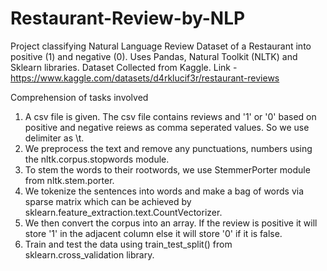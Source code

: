 # Restaurant-Review-by-NLP
Project classifying Natural Language Review Dataset of a Restaurant into positive (1) and negative (0).
Uses Pandas, Natural Toolkit (NLTK) and Sklearn libraries.
Dataset Collected from Kaggle. Link - https://www.kaggle.com/datasets/d4rklucif3r/restaurant-reviews

Comprehension of tasks involved
1. A csv file is given. The csv file contains reviews and '1' or '0' based on positive and negative reiews as comma seperated values. So we use delimiter as \t. 
2. We preprocess the text and remove any punctuations, numbers using the nltk.corpus.stopwords module.
3. To stem the words to their rootwords, we use StemmerPorter module from nltk.stem.porter.
4. We tokenize the sentences into words and make a bag of words via sparse matrix which can be achieved by sklearn.feature_extraction.text.CountVectorizer.
5. We then convert the corpus into an array. If the review is positive it will store '1' in the adjacent column else it will store '0' if it is false.
6. Train and test the data using train_test_split() from sklearn.cross_validation library.





